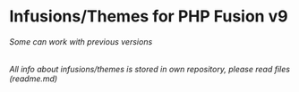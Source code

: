 # Infusions/Themes for PHP Fusion v9

###### Some can work with previous versions
###### All info about infusions/themes is stored in own repository, please read files (readme.md)
